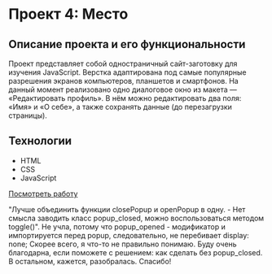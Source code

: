 # Проект 4: Место

## Описание проекта и его функциональности
Проект представляет собой одностраничный сайт-заготовку для изучения JavaScript. Верстка адаптирована под самые популярные разрешения экранов компьютеров, планшетов и смартфонов. На данный момент реализовано одно диалоговое окно из макета — «Редактировать профиль». В нём можно редактировать два поля: «Имя» и «О себе», а также сохранять данные (до перезагрузки страницы).

## Технологии

*	HTML
*	CSS
*	JavaScript


[Посмотреть работу](https://ps-fedorova.github.io/mesto/index.html)


"Лучше объединить функции closePopup и openPopup в одну. - Нет смысла заводить класс popup_closed, можно воспользоваться методом toggle()".
Не учла, потому что popup_opened - модификатор и импортируется перед popup, следовательно, не перебивает display: none;
Скорее всего, я что-то не правильно понимаю. Буду очень благодарна, если поможете с решением: как сделать без popup_closed.
В остальном, кажется, разобралась. Спасибо!

